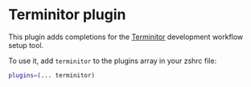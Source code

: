 # Terminitor plugin

This plugin adds completions for the
[Terminitor](https://github.com/achiurizo/terminitor) development workflow setup
tool.

To use it, add `terminitor` to the plugins array in your zshrc file:

```zsh
plugins=(... terminitor)
```
